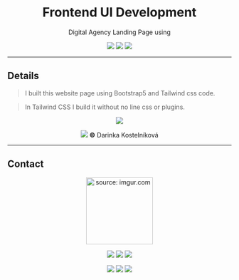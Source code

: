 <div align="center">
  
  
  # Frontend UI Development
  
<p> Digital Agency Landing Page using <p>

  
  ![](https://img.shields.io/badge/Bootstrap_5-5333ed?style=flat&logo=bootstrap&logoColor=white) ![](https://img.shields.io/badge/Tailwind_CSS-5333ed?style=flat&logo=tailwindcss&logoColor=white) ![](https://img.shields.io/badge/Visual_Studio_Code-5333ed?style=flat&logo=visual%20studio%20code&logoColor=white)

  </div>


---
## Details

> I built this website page using Bootstrap5 and Tailwind css code.

> In Tailwind CSS I build it without no line css or plugins.

<div align="center">

   [![](https://img.shields.io/badge/Website_Demo-5333ed?style=for-the-badge)](https://mayaramein.github.io/tailwindcss-bootstrap5-landing-page/)

[![](https://img.shields.io/badge/Design_File-b4272d?style=flat&logo=iti&logoColor=)](https://www.figma.com/file/LBhXR0uVYf34NL5L4lMPWK/Digits-Demo-%26-Preview?node-id=3%3A4541) <strong>&copy;</strong> Darinka Kostelníková

</div>


---
## Contact

<div align="center">
  <a href="https://imgur.com/6gms29J"><img src="https://i.imgur.com/6gms29J.png" title="source: imgur.com" width=150  /></a>
 
  ![](https://img.shields.io/badge/Software_Engineer-ffc53b?style=flat)  ![](https://img.shields.io/badge/Full_Stack_Web_Developer-ffc53b?style=flat)  ![](https://img.shields.io/badge/Front_End_UI_developer-ffc53b?style=flat)


  [![](https://img.shields.io/badge/Microsoft_Outlook-5333ed?style=for-the-badge&logo=microsoft-outlook&logoColor=white)](mailto:mayaramein@outlook.com) [![](https://img.shields.io/badge/website-5333ed?style=for-the-badge&logo=About.me&logoColor=white)](https://mayaramein.com)
[![](https://img.shields.io/badge/LinkedIn-5333ed?style=for-the-badge&logo=linkedin&logoColor=white)](https://linkedin.com/in/mayaramein) 



